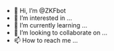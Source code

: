 - 👋 Hi, I’m @ZKFbot
- 👀 I’m interested in ...
- 🌱 I’m currently learning ...
- 💞️ I’m looking to collaborate on ...
- 📫 How to reach me ...

<!---
ZKFbot/ZKFbot is a ✨ special ✨ repository because its `README.md` (this file) appears on your GitHub profile.
You can click the Preview link to take a look at your changes.
--->
